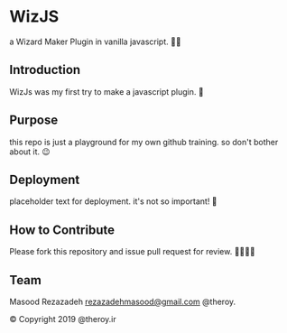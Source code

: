 # WizJS

a Wizard Maker Plugin in vanilla javascript. 🧙‍♂️

## Introduction

WizJs was my first try to make a javascript plugin. 👶

## Purpose

this repo is just a playground for my own github training. so don't bother about it. 😉

## Deployment

placeholder text for deployment. it's not so important! 😬

## How to Contribute

Please fork this repository and issue pull request for review. 👩‍💻👨‍💻

## Team

Masood Rezazadeh    rezazadehmasood@gmail.com   @theroy.

© Copyright 2019 @theroy.ir 

